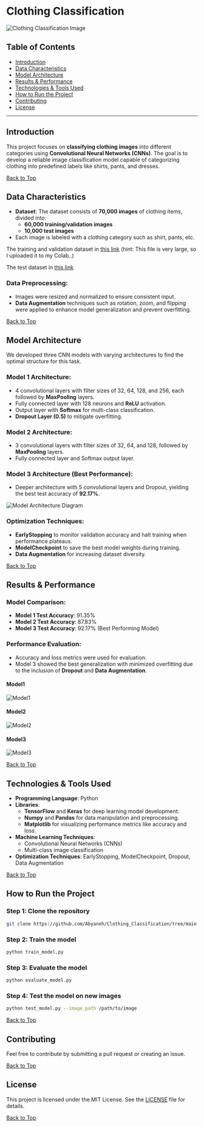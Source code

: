# Clothing Classification

![Clothing Classification Image](https://github.com/Abyaneh/Clothing_Classification/blob/main/photos/Clothing%20Classification%20Image.png)

## Table of Contents
- [Introduction](#introduction)
- [Data Characteristics](#data-characteristics)
- [Model Architecture](#model-architecture)
- [Results & Performance](#results--performance)
- [Technologies & Tools Used](#technologies--tools-used)
- [How to Run the Project](#how-to-run-the-project)
- [Contributing](#contributing)
- [License](#license)

---

## Introduction

This project focuses on **classifying clothing images** into different categories using **Convolutional Neural Networks (CNNs)**. The goal is to develop a reliable image classification model capable of categorizing clothing into predefined labels like shirts, pants, and dresses.

[Back to Top](#table-of-contents)
## Data Characteristics

- **Dataset**: The dataset consists of **70,000 images** of clothing items, divided into:
  - **60,000 training/validation images**
  - **10,000 test images**
- Each image is labeled with a clothing category such as shirt, pants, etc.
  
The training and validation dataset in [this link](https://drive.google.com/file/d/1XaRAL2GD6z3uL-WxaFBQYLhfwx1M7aqv/view?usp=drive_link) (hint: This file is very large, so I uploaded it to my Colab..)

The test dataset in [this link](https://github.com/Abyaneh/Clothing_Classification/blob/main/Code/test_data.csv)

### Data Preprocessing:
- Images were resized and normalized to ensure consistent input.
- **Data Augmentation** techniques such as rotation, zoom, and flipping were applied to enhance model generalization and prevent overfitting.

[Back to Top](#table-of-contents)
## Model Architecture

We developed three CNN models with varying architectures to find the optimal structure for this task.

### Model 1 Architecture:
- 4 convolutional layers with filter sizes of 32, 64, 128, and 256, each followed by **MaxPooling** layers.
- Fully connected layer with 128 neurons and **ReLU** activation.
- Output layer with **Softmax** for multi-class classification.
- **Dropout Layer (0.5)** to mitigate overfitting.

### Model 2 Architecture:
- 3 convolutional layers with filter sizes of 32, 64, and 128, followed by **MaxPooling** layers.
- Fully connected layer and Softmax output layer.

### Model 3 Architecture (Best Performance):
- Deeper architecture with 5 convolutional layers and Dropout, yielding the best test accuracy of **92.17%**.
  
![Model Architecture Diagram](path_to_image_here)

### Optimization Techniques:
- **EarlyStopping** to monitor validation accuracy and halt training when performance plateaus.
- **ModelCheckpoint** to save the best model weights during training.
- **Data Augmentation** for increasing dataset diversity.

[Back to Top](#table-of-contents)
## Results & Performance

### Model Comparison:
- **Model 1 Test Accuracy**: 91.35%
- **Model 2 Test Accuracy**: 87.83%
- **Model 3 Test Accuracy**: 92.17% (Best Performing Model)

### Performance Evaluation:
- Accuracy and loss metrics were used for evaluation.
- Model 3 showed the best generalization with minimized overfitting due to the inclusion of **Dropout** and **Data Augmentation**.

#### Model1
![Model1](https://github.com/Abyaneh/Clothing_Classification/blob/main/photos/Epoch-Accuracy_and_Epoch_Loss_Chart_10epochs_model1.png)

#### Model2
![Model2](https://github.com/Abyaneh/Clothing_Classification/blob/main/photos/Epoch-Accuracy_and_Epoch_Loss_Chart_10epochs_model2.png)

#### Model3
![Model3](https://github.com/Abyaneh/Clothing_Classification/blob/main/photos/Epoch-Accuracy_and_Epoch_Loss_Chart_10epochs_model3.png)

[Back to Top](#table-of-contents)
## Technologies & Tools Used

- **Programming Language**: Python
- **Libraries**: 
  - **TensorFlow** and **Keras** for deep learning model development.
  - **Numpy** and **Pandas** for data manipulation and preprocessing.
  - **Matplotlib** for visualizing performance metrics like accuracy and loss.
- **Machine Learning Techniques**: 
  - Convolutional Neural Networks (CNNs)
  - Multi-class image classification
- **Optimization Techniques**: EarlyStopping, ModelCheckpoint, Dropout, Data Augmentation

[Back to Top](#table-of-contents)
## How to Run the Project

### Step 1: Clone the repository
```bash
git clone https://github.com/Abyaneh/Clothing_Classification/tree/main
```

### Step 2: Train the model
```bash
python train_model.py
```

### Step 3: Evaluate the model
```bash
python evaluate_model.py
```

### Step 4: Test the model on new images
```bash
python test_model.py --image_path /path/to/image
```

[Back to Top](#table-of-contents)
## Contributing

Feel free to contribute by submitting a pull request or creating an issue.

[Back to Top](#table-of-contents)
## License

This project is licensed under the MIT License. See the [LICENSE](LICENSE) file for details.

[Back to Top](#table-of-contents)
